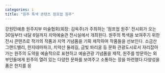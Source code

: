 ```yaml
---
categories: i
title: "원주 특색 콘텐츠 점프업 원주"
---
```

강원민예총 원주지부 미술협회(회장: 김옥주)가 주최하는 &#39;점프업 원주&#39; 전시회가 오는 30일부터 내달 6일까지 치악예술관 전시실에서 개최된다. 원주의 특색을 보여주기 위한 전시 콘텐츠로 작가의 작품과 지역 기념품을 기획 제작하여 작품들을 선보인다. 소금산 그랜드밸리, 한지테마파크, 치악산 둘레길, 금빛 똬리굴 등 문화 관광도시로서 자리잡아 가는 원주의 도약을 예술적으로 표현하고 예술관광 기념품을 제작, 원주를 방문하는 외부인들에게 원주의 열려 있는 다양한 문화를 보여주고 소통하는 장을 마련했다.다양성을 품은 한지를 응